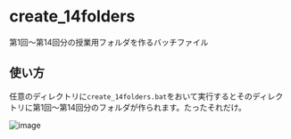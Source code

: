 # create_14folders
第1回～第14回分の授業用フォルダを作るバッチファイル

## 使い方
任意のディレクトリに`create_14folders.bat`をおいて実行するとそのディレクトリに第1回～第14回分のフォルダが作られます。たったそれだけ。  

![image](https://user-images.githubusercontent.com/67899301/120096131-a55a9700-c164-11eb-832e-1e7f61240fea.png)
